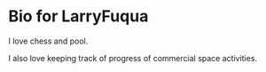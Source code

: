 # Bio for LarryFuqua

I love chess and pool.

I also love keeping track of progress of commercial space activities.
